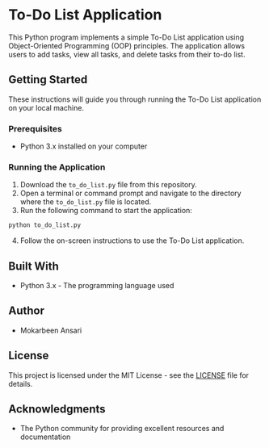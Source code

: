 # To-Do List Application

This Python program implements a simple To-Do List application using Object-Oriented Programming (OOP) principles. The application allows users to add tasks, view all tasks, and delete tasks from their to-do list. 

## Getting Started

These instructions will guide you through running the To-Do List application on your local machine.

### Prerequisites

- Python 3.x installed on your computer

### Running the Application

1. Download the `to_do_list.py` file from this repository.
2. Open a terminal or command prompt and navigate to the directory where the `to_do_list.py` file is located.
3. Run the following command to start the application:

```bash
python to_do_list.py
```

4. Follow the on-screen instructions to use the To-Do List application.

## Built With

- Python 3.x - The programming language used

## Author

- Mokarbeen Ansari

## License

This project is licensed under the MIT License - see the [LICENSE](LICENSE) file for details.

## Acknowledgments

- The Python community for providing excellent resources and documentation
